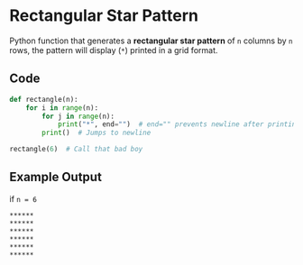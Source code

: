 # Rectangular Star Pattern

Python function that generates a **rectangular star pattern** of `n` columns by `n` rows, the pattern will display (`*`)
printed in a grid format.

## Code

```python
def rectangle(n):
    for i in range(n):
        for j in range(n):
            print("*", end="")  # end="" prevents newline after printing "*"
        print()  # Jumps to newline

rectangle(6)  # Call that bad boy
```


## Example Output

if `n = 6`

```
******
******
******
******
******
******
```
